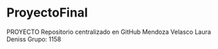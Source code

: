 # ProyectoFinal
PROYECTO
Repositorio centralizado en GitHub
Mendoza Velasco Laura Deniss
Grupo: 1158
